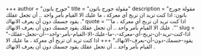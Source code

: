 +++
author = "جورج باتون"
title = "مقولة جورج باتون"
description = "مقولة جورج باتون: اذا كنت تريد ان تربح أي معركة ، ما عليك الا القيام بأمر واحد .. أن تجعل عقلك يقود جسمك دون أن يعرف الانهاك ."
quote = '''اذا كنت تريد ان تربح أي معركة ، ما عليك الا القيام بأمر واحد .. أن تجعل عقلك يقود جسمك دون أن يعرف الانهاك .'''
slug = "اذا-كنت-تريد-ان-تربح-أي-معركة-،-ما-عليك-الا-القيام-بأمر-واحد--أن-تجعل-عقلك-يقود-جسمك-دون-أن-يعرف-الانهاك"
+++
اذا كنت تريد ان تربح أي معركة ، ما عليك الا القيام بأمر واحد .. أن تجعل عقلك يقود جسمك دون أن يعرف الانهاك .
